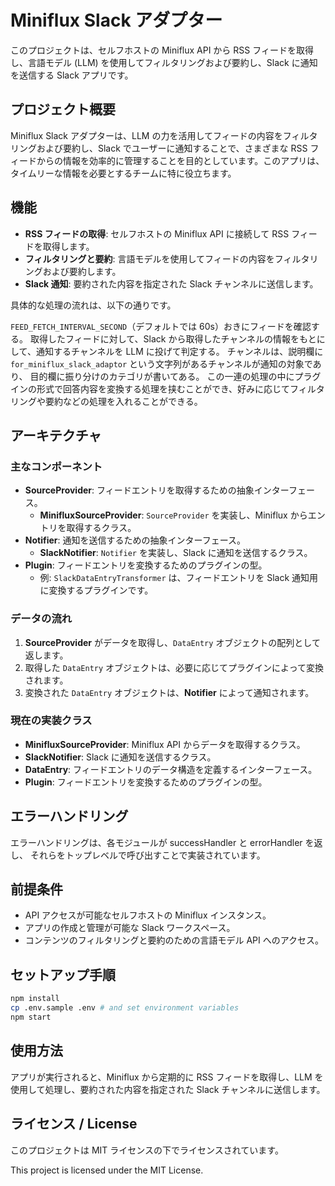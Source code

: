 # Miniflux Slack アダプター

このプロジェクトは、セルフホストの Miniflux API から RSS
フィードを取得し、言語モデル (LLM) を使用してフィルタリングおよび要約し、Slack
に通知を送信する Slack アプリです。

## プロジェクト概要

Miniflux Slack アダプターは、LLM
の力を活用してフィードの内容をフィルタリングおよび要約し、Slack
でユーザーに通知することで、さまざまな RSS
フィードからの情報を効率的に管理することを目的としています。このアプリは、タイムリーな情報を必要とするチームに特に役立ちます。

## 機能

- **RSS フィードの取得**: セルフホストの Miniflux API に接続して RSS
  フィードを取得します。
- **フィルタリングと要約**:
  言語モデルを使用してフィードの内容をフィルタリングおよび要約します。
- **Slack 通知**: 要約された内容を指定された Slack チャンネルに送信します。

具体的な処理の流れは、以下の通りです。

`FEED_FETCH_INTERVAL_SECOND`（デフォルトでは 60s）おきにフィードを確認する。
取得したフィードに対して、Slack
から取得したチャンネルの情報をもとにして、通知するチャンネルを LLM
に投げて判定する。 チャンネルは、説明欄に `for_miniflux_slack_adaptor`
という文字列があるチャンネルが通知の対象であり、
目的欄に振り分けのカテゴリが書いてある。
この一連の処理の中にプラグインの形式で回答内容を変換する処理を挟むことができ、好みに応じてフィルタリングや要約などの処理を入れることができる。

## アーキテクチャ

### 主なコンポーネント

- **SourceProvider**: フィードエントリを取得するための抽象インターフェース。
  - **MinifluxSourceProvider**: `SourceProvider` を実装し、Miniflux
    からエントリを取得するクラス。
- **Notifier**: 通知を送信するための抽象インターフェース。
  - **SlackNotifier**: `Notifier` を実装し、Slack に通知を送信するクラス。
- **Plugin**: フィードエントリを変換するためのプラグインの型。
  - 例: `SlackDataEntryTransformer` は、フィードエントリを Slack
    通知用に変換するプラグインです。

### データの流れ

1. **SourceProvider** がデータを取得し、`DataEntry`
   オブジェクトの配列として返します。
2. 取得した `DataEntry`
   オブジェクトは、必要に応じてプラグインによって変換されます。
3. 変換された `DataEntry` オブジェクトは、**Notifier** によって通知されます。

### 現在の実装クラス

- **MinifluxSourceProvider**: Miniflux API からデータを取得するクラス。
- **SlackNotifier**: Slack に通知を送信するクラス。
- **DataEntry**: フィードエントリのデータ構造を定義するインターフェース。
- **Plugin**: フィードエントリを変換するためのプラグインの型。

## エラーハンドリング

エラーハンドリングは、各モジュールが successHandler と errorHandler を返し、
それらをトップレベルで呼び出すことで実装されています。

## 前提条件

- API アクセスが可能なセルフホストの Miniflux インスタンス。
- アプリの作成と管理が可能な Slack ワークスペース。
- コンテンツのフィルタリングと要約のための言語モデル API へのアクセス。

## セットアップ手順

```bash
npm install
cp .env.sample .env # and set environment variables
npm start
```

## 使用方法

アプリが実行されると、Miniflux から定期的に RSS フィードを取得し、LLM
を使用して処理し、要約された内容を指定された Slack チャンネルに送信します。

## ライセンス / License

このプロジェクトは MIT ライセンスの下でライセンスされています。

This project is licensed under the MIT License.
